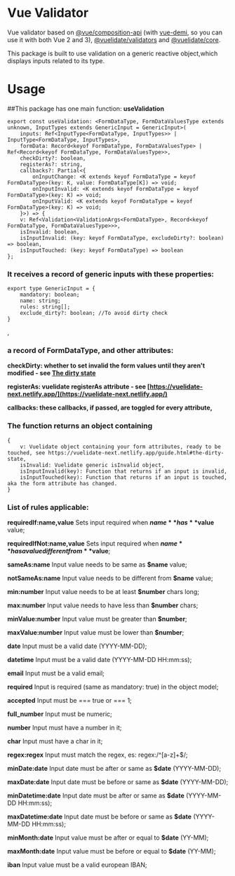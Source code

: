 # Vue Validator
Vue validator based on [@vue/composition-api](https://github.com/vuejs/composition-api) (with [vue-demi](https://github.com/vueuse/vue-demi), so you can use it with both Vue 2 and 3), [@vuelidate/validators](https://vuelidate-next.netlify.app/) and [@vuelidate/core](https://vuelidate-next.netlify.app/).

This package is built to use validation on a generic reactive object,which displays inputs related to its type.
# Usage
##This package has one main function: **useValidation**
```
export const useValidation: <FormDataType, FormDataValuesType extends unknown, InputTypes extends GenericInput = GenericInput>(
	inputs: Ref<InputType<FormDataType, InputTypes>> | InputType<FormDataType, InputTypes>,
	formData: Record<keyof FormDataType, FormDataValuesType> | Ref<Record<keyof FormDataType, FormDataValuesType>>,
	checkDirty?: boolean,
	registerAs?: string,
	callbacks?: Partial<{
		onInputChange: <K extends keyof FormDataType = keyof FormDataType>(key: K, value: FormDataType[K]) => void;
		onInputInvalid: <K extends keyof FormDataType = keyof FormDataType>(key: K) => void;
		onInputValid: <K extends keyof FormDataType = keyof FormDataType>(key: K) => void;
	}>) => {
	v: Ref<Validation<ValidationArgs<FormDataType>, Record<keyof FormDataType, FormDataValuesType>>>,
	isInvalid: boolean,
	isInputInvalid: (key: keyof FormDataType, excludeDirty?: boolean) => boolean,
	isInputTouched: (key: keyof FormDataType) => boolean
};
```
### It receives a record of generic inputs with these properties: 
```{
export type GenericInput = {
	mandatory: boolean;
	name: string;
	rules: string[];
	exclude_dirty?: boolean; //To avoid dirty check
}
```
,
### a record of FormDataType, and other attributes: 

**checkDirty: whether to set invalid the form values until they aren't modified - see [The dirty state](https://vuelidate-next.netlify.app/guide.html#the-dirty-state)**

**registerAs: vuelidate registerAs attribute - see [https://vuelidate-next.netlify.app/](https://vuelidate-next.netlify.app/)**

**callbacks: these callbacks, if passed, are toggled for every attribute,**

### The function returns an object containing 
```
{
    v: Vuelidate object containing your form attributes, ready to be touched, see https://vuelidate-next.netlify.app/guide.html#the-dirty-state,
    isInvalid: Vuelidate generic isInvalid object,
    isInputInvalid(key): Function that returns if an input is invalid,
    isInputTouched(key): Function that returns if an input is touched, aka the form attribute has changed.    
}
```
### List of rules applicable:

**requiredIf:name,value** Sets input required when **$name** has **$value** value;

**requiredIfNot:name,value** Sets input required when **$name** has a value different from **$value**;

**sameAs:name** Input value needs to be same as **$name** value;

**notSameAs:name** Input value needs to be different from **$name** value;

**min:number** Input value needs to be at least **$number** chars long;

**max:number** Input value needs to have less than **$number** chars;

**minValue:number** Input value must be greater than **$number**;

**maxValue:number** Input value must be lower than **$number**;

**date** Input must be a valid date (YYYY-MM-DD);

**datetime** Input must be a valid date (YYYY-MM-DD HH:mm:ss);

**email** Input must be a valid email;

**required** Input is required (same as mandatory: true) in the object model;

**accepted** Input must be === true or === 1;

**full_number** Input must be numeric;

**number** Input must have a number in it;

**char** Input must have a char in it;

**regex:regex** Input must match the regex, es: regex:/^[a-z]+$/;

**minDate:date** Input date must be after or same as **$date** (YYYY-MM-DD);

**maxDate:date** Input date must be before or same as **$date** (YYYY-MM-DD);

**minDatetime:date** Input date must be after or same as **$date** (YYYY-MM-DD HH:mm:ss);

**maxDatetime:date** Input date must be before or same as **$date** (YYYY-MM-DD HH:mm:ss);

**minMonth:date** Input value must be after or equal to **$date** (YY-MM);

**maxMonth:date** Input value must be before or equal to **$date** (YY-MM);

**iban** Input value must be a valid european IBAN;



